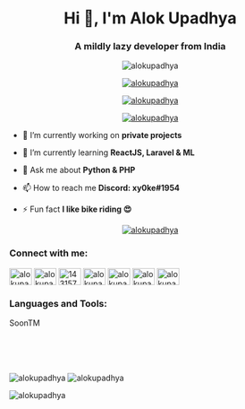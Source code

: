 <h1 align="center">Hi 👋, I'm Alok Upadhya</h1>
<h3 align="center">A mildly lazy developer from India</h3>

<p align="center"> <img src="https://komarev.com/ghpvc/?username=alokupadhya&label=Profile%20views&color=0e75b6&style=flat" alt="alokupadhya" /> </p>

<p align="center"> <a href="https://github.com/ryo-ma/github-profile-trophy"><img src="https://github-profile-trophy.vercel.app/?username=alokupadhya&theme=radical" alt="alokupadhya" /></a> </p>

<p align="center"> <a href="https://twitter.com/alokupadhya" target="blank"><img src="https://img.shields.io/twitter/follow/alokupadhya?logo=twitter&style=for-the-badge" alt="alokupadhya" /></a> </p>

<p align="center"> <a href="https://alokupadhya.cc" target="blank"><img src="https://img.shields.io/website?label=alokupadhya.cc&style=for-the-badge&url=https%3A%2F%2Frishub.cc" alt="alokupadhya" /></a> </p>


- 🔭 I’m currently working on **private projects**

- 🌱 I’m currently learning **ReactJS, Laravel & ML**

- 💬 Ask me about **Python & PHP**

- 📫 How to reach me **Discord: xy0ke#1954**

- ⚡ Fun fact **I like bike riding 😍**


<p align="center"> <a href="https://open.spotify.com/user/31drjew66te656erjtmaoozu65si" target="blank"><img src="https://spotify-snowy.vercel.app/api/spotify" alt="alokupadhya" /></a> </p>



<h3 align="left">Connect with me:</h3>
<p align="left">
<a href="https://dev.to/alokupadhya" target="_blank"><img align="center" src="https://cdn.jsdelivr.net/npm/simple-icons@3.0.1/icons/dev-dot-to.svg" alt="alokupadhya" height="30" width="40" /></a>
<a href="https://twitter.com/alokupadhya" target=”_blank”><img align="center" src="https://raw.githubusercontent.com/rahuldkjain/github-profile-readme-generator/master/src/images/icons/Social/twitter.svg" alt="alokupadhya" height="30" width="40" /></a>
<a href="https://stackoverflow.com/users/14315714" target="_blank"><img align="center" src="https://raw.githubusercontent.com/rahuldkjain/github-profile-readme-generator/master/src/images/icons/Social/stack-overflow.svg" alt="14315714" height="30" width="40" /></a>
<a href="https://instagram.com/alokupadhya" target="_blank"><img align="center" src="https://raw.githubusercontent.com/rahuldkjain/github-profile-readme-generator/master/src/images/icons/Social/instagram.svg" alt="alokupadhya" height="30" width="40" /></a>
<a href="https://rishub.medium.com/" target="_blank"><img align="center" src="https://raw.githubusercontent.com/rahuldkjain/github-profile-readme-generator/master/src/images/icons/Social/medium.svg" alt="alokupadhya" height="30" width="40" /></a>
<a href="https://www.codechef.com/users/alokupadhya" target="_blank"><img align="center" src="https://cdn.jsdelivr.net/npm/simple-icons@3.1.0/icons/codechef.svg" alt="alokupadhya" height="30" width="40" /></a>
<a href="https://www.leetcode.com/alokupadhya" target="_blank"><img align="center" src="https://raw.githubusercontent.com/rahuldkjain/github-profile-readme-generator/master/src/images/icons/Social/leet-code.svg" alt="alokupadhya" height="30" width="40" /></a>
</p>

<h3 align="left">Languages and Tools:</h3>
<p align="left"> 
SoonTM
</p>

<br>
<br>
<br>

<p><img align="center" src="https://github-readme-stats.vercel.app/api?username=alokupadhya&show_icons=true&locale=en&theme=radical" alt="alokupadhya" />

<img align="center" src="https://github-readme-streak-stats.herokuapp.com/?user=alokupadhya&theme=radical" alt="alokupadhya" />

<img align="center" src="https://github-readme-stats.vercel.app/api/top-langs?username=alokupadhya&show_icons=true&locale=en&layout=compact&theme=radical" alt="alokupadhya" /></p>
